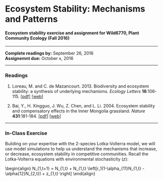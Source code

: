 # Ecosystem Stability: Mechanisms and Patterns
#### Ecosystem stability exercise and assignment for Wild6770, Plant Community Ecology (Fall 2016)

-------------------

**Complete readings by:** September 26, 2016  
**Assignemnt due:** October x, 2016

-------------------

### Readings
1. Loreau, M. and C. de Mazancourt. 2013. Biodiversity and ecosystem stability: a synthesis of underlying mechanisms. *Ecology Letters* **16**:106-115. [[pdf]](http://github.com/atredennick/EcoStability_Wild6770/pdfs/Loreau_2013_ELE.pdf) [[web]](http://onlinelibrary.wiley.com/doi/10.1111/ele.12073/abstract)

2. Bai, Y., H. Xingguo, J. Wu, Z. Chen, and L. Li. 2004. Ecosystem stability and compensatory effects in the Inner Mongolia grassland. *Nature* **431**:181-184. [[pdf]](http://github.com/atredennick/EcoStability_Wild6770/pdfs/Bai_2004_Nature.pdf) [[web]](http://www.nature.com/nature/journal/v431/n7005/abs/nature02850.html)

-------------------

### In-Class Exercise
Building on your expertise with the 2-species Lotka-Volterra model, we will use model simulations to help us understand the mechanisms that increase, or decrease, ecosystem stability in competitive communities. Recall the Lotka-Volterra equations with environmental stochasticity (*z*):

\begin{align}
N_{1,t+1} = N_{1,t} + N_{1,t} \left[r_1(1-\alpha_{11}N_{1,t} - \alpha{12}N_{2,t}) + z_{1,t} \right]
\end{align}